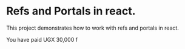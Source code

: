 # Refs and Portals in react.

This project demonstrates how to work with refs and portals in react.

You have paid UGX 30,000 f